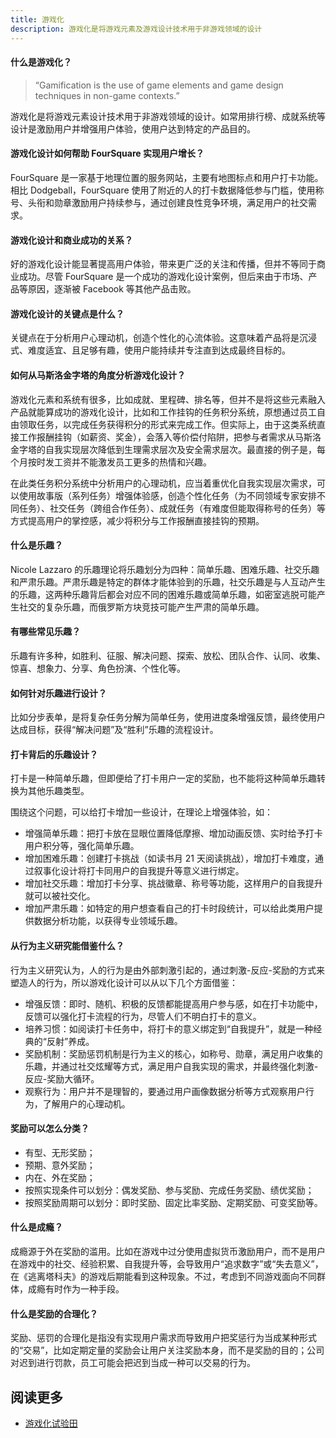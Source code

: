 ```yaml
---
title: 游戏化
description: 游戏化是将游戏元素及游戏设计技术用于非游戏领域的设计
---
```


#### 什么是游戏化？

> “Gamification is the use of game elements and game design techniques in non-game contexts.”

游戏化是将游戏元素设计技术用于非游戏领域的设计。如常用排行榜、成就系统等设计是激励用户并增强用户体验，使用户达到特定的产品目的。

#### 游戏化设计如何帮助 FourSquare 实现用户增长？

FourSquare 是一家基于地理位置的服务网站，主要有地图标点和用户打卡功能。相比 Dodgeball，FourSquare 使用了附近的人的打卡数据降低参与门槛，使用称号、头衔和勋章激励用户持续参与，通过创建良性竞争环境，满足用户的社交需求。

#### 游戏化设计和商业成功的关系？

好的游戏化设计能显著提高用户体验，带来更广泛的关注和传播，但并不等同于商业成功。尽管 FourSquare 是一个成功的游戏化设计案例，但后来由于市场、产品等原因，逐渐被 Facebook 等其他产品击败。

#### 游戏化设计的关键点是什么？

关键点在于分析用户心理动机，创造个性化的心流体验。这意味着产品将是沉浸式、难度适宜、且足够有趣，使用户能持续并专注直到达成最终目标的。

#### 如何从马斯洛金字塔的角度分析游戏化设计？

游戏化元素和系统有很多，比如成就、里程碑、排名等，但并不是将这些元素融入产品就能算成功的游戏化设计，比如和工作挂钩的任务积分系统，原想通过员工自由领取任务，以完成任务获得积分的形式来完成工作。但实际上，由于这类系统直接工作报酬挂钩（如薪资、奖金），会落入等价偿付陷阱，把参与者需求从马斯洛金字塔的自我实现层次降低到生理需求层次及安全需求层次。最直接的例子是，每个月按时发工资并不能激发员工更多的热情和兴趣。

在此类任务积分系统中分析用户的心理动机，应当着重优化自我实现层次需求，可以使用故事版（系列任务）增强体验感，创造个性化任务（为不同领域专家安排不同任务）、社交任务（跨组合作任务）、成就任务（有难度但能取得称号的任务）等方式提高用户的掌控感，减少将积分与工作报酬直接挂钩的预期。

#### 什么是乐趣？

Nicole Lazzaro 的乐趣理论将乐趣划分为四种：简单乐趣、困难乐趣、社交乐趣和严肃乐趣。严肃乐趣是特定的群体才能体验到的乐趣，社交乐趣是与人互动产生的乐趣，这两种乐趣背后都会对应不同的困难乐趣或简单乐趣，如密室逃脱可能产生社交的复杂乐趣，而俄罗斯方块竞技可能产生严肃的简单乐趣。

#### 有哪些常见乐趣？

乐趣有许多种，如胜利、征服、解决问题、探索、放松、团队合作、认同、收集、惊喜、想象力、分享、角色扮演、个性化等。

#### 如何针对乐趣进行设计？

比如分步表单，是将复杂任务分解为简单任务，使用进度条增强反馈，最终使用户达成目标，获得“解决问题”及“胜利”乐趣的流程设计。

#### 打卡背后的乐趣设计？

打卡是一种简单乐趣，但即便给了打卡用户一定的奖励，也不能将这种简单乐趣转换为其他乐趣类型。

围绕这个问题，可以给打卡增加一些设计，在理论上增强体验，如：

* 增强简单乐趣：把打卡放在显眼位置降低摩擦、增加动画反馈、实时给予打卡用户积分等，强化简单乐趣。
* 增加困难乐趣：创建打卡挑战（如读书月 21 天阅读挑战），增加打卡难度，通过叙事化设计将打卡同用户的自我提升等意义进行绑定。
* 增加社交乐趣：增加打卡分享、挑战徽章、称号等功能，这样用户的自我提升就可以被社交化。
* 增加严肃乐趣：如特定的用户想查看自己的打卡时段统计，可以给此类用户提供数据分析功能，以获得专业领域乐趣。

#### 从行为主义研究能借鉴什么？

行为主义研究认为，人的行为是由外部刺激引起的，通过刺激-反应-奖励的方式来塑造人的行为，所以游戏化设计可以从以下几个方面借鉴：

* 增强反馈：即时、随机、积极的反馈都能提高用户参与感，如在打卡功能中，反馈可以强化打卡流程的行为，尽管人们不明白打卡的意义。
* 培养习惯：如阅读打卡任务中，将打卡的意义绑定到“自我提升”，就是一种经典的“反射”养成。
* 奖励机制：奖励惩罚机制是行为主义的核心，如称号、勋章，满足用户收集的乐趣，并通过社交炫耀等方式，满足用户自我实现的需求，并最终强化刺激-反应-奖励大循环。
* 观察行为：用户并不是理智的，要通过用户画像数据分析等方式观察用户行为，了解用户的心理动机。

#### 奖励可以怎么分类？

* 有型、无形奖励；
* 预期、意外奖励；
* 内在、外在奖励；
* 按照实现条件可以划分：偶发奖励、参与奖励、完成任务奖励、绩优奖励；
* 按照奖励周期可以划分：即时奖励、固定比率奖励、定期奖励、可变奖励等。

#### 什么是成瘾？

成瘾源于外在奖励的滥用。比如在游戏中过分使用虚拟货币激励用户，而不是用户在游戏中的社交、经验积累、自我提升等，会导致用户“追求数字”或“失去意义”，在《逃离塔科夫》的游戏后期能看到这种现象。不过，考虑到不同游戏面向不同群体，成瘾有时作为一种手段。

#### 什么是奖励的合理化？

奖励、惩罚的合理化是指没有实现用户需求而导致用户把奖惩行为当成某种形式的“交易”，比如定期定量的奖励会让用户关注奖励本身，而不是奖励的目的；公司对迟到进行罚款，员工可能会把迟到当成一种可以交易的行为。

## 阅读更多

* [游戏化试验田](https://www.woshipm.com/pd/5635608.html)
